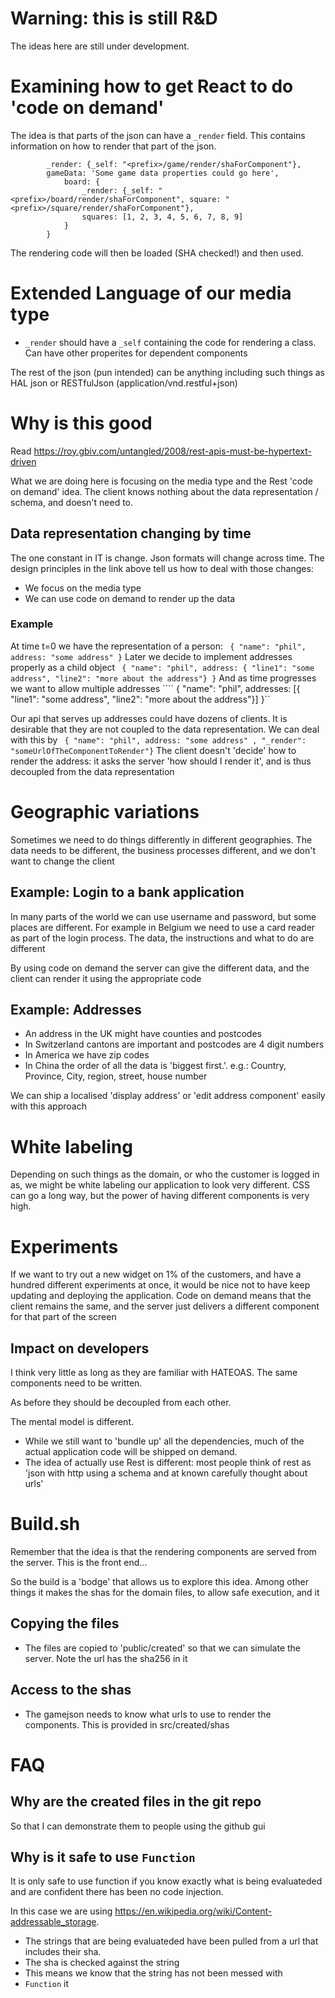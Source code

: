 # Warning: this is still R&D

The ideas here are still under development.

# Examining how to get React to do 'code on demand'

The idea is that parts of the json can have a `_render` field. This contains
information on how to render that part of the json.


``` {
        _render: {_self: "<prefix>/game/render/shaForComponent"},
        gameData: 'Some game data properties could go here',
            board: {
                _render: {_self: "<prefix>/board/render/shaForComponent", square: "<prefix>/square/render/shaForComponent"},
                squares: [1, 2, 3, 4, 5, 6, 7, 8, 9]
            }
        }
```
The  rendering code will then be loaded (SHA checked!) and then used.

# Extended Language of our media type 

* `_render` should have a `_self` containing the code for rendering a class. Can have other properites for dependent components

The rest of the json (pun intended) can be anything including such things as HAL json or RESTfulJson (application/vnd.restful+json)

# Why is this good
Read https://roy.gbiv.com/untangled/2008/rest-apis-must-be-hypertext-driven

What we are doing here is focusing on the media type and the Rest 'code on demand' idea. 
The client knows nothing about the data representation / schema, and doesn't need to.

## Data representation changing by time
The one constant in IT is change. Json formats will change across time. The design principles in the link above tell us how to deal with those changes:
* We focus on the media type
* We can use code on demand to render up the data

### Example

At time t=0 we have the representation of a person:
``` { "name": "phil", address: "some address" }```
Later we decide to implement addresses properly as a child object
``` { "name": "phil", address: { "line1": "some address", "line2": "more about the address"} }```
And as time progresses we want to allow multiple addresses
```` { "name": "phil", addresses: [{ "line1": "some address", "line2": "more about the address"}] }``

Our api that serves up addresses could have dozens of clients. It is desirable that they are not coupled to the data representation. 
We can deal with this by
``` { "name": "phil", address: "some address" , "_render": "someUrlOfTheComponentToRender"}```
The client doesn't 'decide' how to render the address: it asks the server 'how should I render it', and is thus decoupled from the data representation

# Geographic variations

Sometimes we need to do things differently in different geographies. The data needs to be different, the business processes different, and we don't want to change the client

## Example: Login to a bank application

In many parts of the world we can use username and password, but some places are different. For example in  Belgium we need to use a card reader as part of the login process. 
The data, the instructions and what to do are different

By using code on demand the server can give the different data, and the client can render it using the appropriate code

## Example: Addresses

* An address in the UK might have counties and postcodes 
* In Switzerland cantons are important and postcodes are 4 digit numbers
* In America we have zip codes
* In China the order of all the data is 'biggest first.'. e.g.: Country, Province, City, region, street, house number

We can ship a localised 'display address' or 'edit address component' easily with this approach

# White labeling

Depending on such things as the domain, or who the customer is logged in as, we might be white labeling our application to look very different. CSS can go
a long way, but the power of having different components is very high.

# Experiments

If we want to try out a new widget on 1% of the customers, and have a hundred different experiments at once, it would be nice not to have keep
updating and deploying the application. Code on demand means that the client remains the same, and the server just delivers a different component for that part of the screen


## Impact on developers
I think very little as long as they are familiar with HATEOAS. The same components need to be written. 

As before they should be decoupled from each other.

The mental model is different.
 * While we still want to 'bundle up' all the dependencies, much of the actual application code will be shipped on demand.
* The idea of actually use Rest is different: most people think of rest as 'json with http using a schema and at known carefully thought about urls' 

# Build.sh
Remember that the idea is that the rendering components are served from the server. This is the front end...

So the build is a 'bodge' that allows us to explore this idea. 
Among other things it makes the shas for the domain files, to allow safe execution, and it  


## Copying the files
* The files are copied to 'public/created' so that we can simulate the server. Note the url has the sha256 in it

## Access to the shas
* The gamejson needs to know what urls to use to render the components. This is provided in src/created/shas

# FAQ

## Why are the created files in the git repo
So that I can demonstrate them to people using the github gui

## Why is it safe to use `Function`
It is only safe to use function if you know exactly what is being evaluateded and are confident there has been no code injection.

In this case we are using https://en.wikipedia.org/wiki/Content-addressable_storage. 
* The strings that are being evaluateded have been pulled from a url that includes their sha. 
* The sha is checked against the string
* This means we know that the string has not been messed with
* `Function` it

